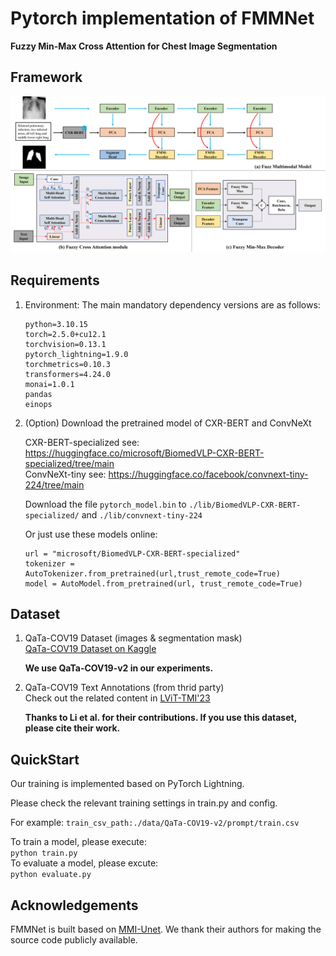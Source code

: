 # Pytorch implementation of FMMNet
**Fuzzy Min-Max Cross Attention for Chest Image Segmentation**


## Framework

![Framework](./FMMNet.PNG)

## Requirements
1. Environment: The main mandatory dependency versions are as follows:  
    ```
    python=3.10.15  
    torch=2.5.0+cu12.1  
    torchvision=0.13.1  
    pytorch_lightning=1.9.0  
    torchmetrics=0.10.3  
    transformers=4.24.0  
    monai=1.0.1  
    pandas  
    einops  
    ```

2. (Option) Download the pretrained model of CXR-BERT and ConvNeXt
   
   CXR-BERT-specialized see: https://huggingface.co/microsoft/BiomedVLP-CXR-BERT-specialized/tree/main  
   ConvNeXt-tiny see: https://huggingface.co/facebook/convnext-tiny-224/tree/main

   Download the file ``pytorch_model.bin`` to ```./lib/BiomedVLP-CXR-BERT-specialized/``` and ```./lib/convnext-tiny-224```

   Or just use these models online:
   ```
   url = "microsoft/BiomedVLP-CXR-BERT-specialized"
   tokenizer = AutoTokenizer.from_pretrained(url,trust_remote_code=True)
   model = AutoModel.from_pretrained(url, trust_remote_code=True)
   ```
   

## Dataset
1. QaTa-COV19 Dataset (images & segmentation mask)  
    [QaTa-COV19 Dataset on Kaggle](https://www.kaggle.com/datasets/aysendegerli/qatacov19-dataset)

    **We use QaTa-COV19-v2 in our experiments.**

2. QaTa-COV19 Text Annotations (from thrid party)  
    Check out the related content in [LViT-TMI'23](https://github.com/HUANGLIZI/LViT)

    **Thanks to Li et al. for their contributions. If you use this dataset, please cite their work.**

## QuickStart
Our training is implemented based on PyTorch Lightning. 

Please check the relevant training settings in train.py and config.  

For example:
```train_csv_path:./data/QaTa-COV19-v2/prompt/train.csv```

To train a model, please execute:  
```python train.py```  
To evaluate a model, please excute:  
```python evaluate.py```

## Acknowledgements
FMMNet is built based on [MMI-Unet](https://github.com/nguyenpbui/MMI-UNet). We thank their authors for making the source code publicly available.
